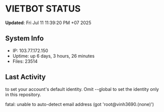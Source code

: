 # VIETBOT STATUS
**Updated**: Fri Jul 11 11:39:20 PM +07 2025

## System Info
- IP: 103.77.172.150
- Uptime: up 6 days, 3 hours, 26 minutes
- Files: 23514

## Last Activity

to set your account's default identity.
Omit --global to set the identity only in this repository.

fatal: unable to auto-detect email address (got 'root@vinh3690.(none)')
